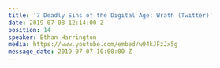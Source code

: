 ```yaml
---
title: '7 Deadly Sins of the Digital Age: Wrath (Twitter)'
date: 2019-07-08 12:14:00 Z
position: 14
speaker: Ethan Harrington
media: https://www.youtube.com/embed/w04kJFzJx5g
message_date: 2019-07-07 10:00:00 Z
---
```


